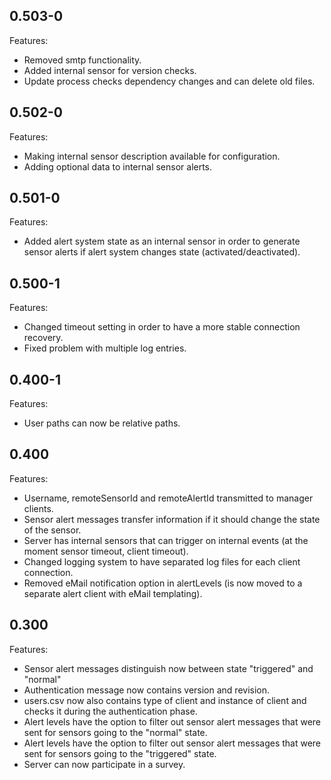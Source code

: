 ## 0.503-0

Features:

* Removed smtp functionality.
* Added internal sensor for version checks.
* Update process checks dependency changes and can delete old files.

## 0.502-0

Features:

* Making internal sensor description available for configuration.
* Adding optional data to internal sensor alerts.

## 0.501-0

Features:

* Added alert system state as an internal sensor in order to generate sensor alerts if alert system changes state (activated/deactivated).


## 0.500-1

Features:

* Changed timeout setting in order to have a more stable connection recovery.
* Fixed problem with multiple log entries.


## 0.400-1

Features:

* User paths can now be relative paths.


## 0.400

Features:

* Username, remoteSensorId and remoteAlertId transmitted to manager clients.
* Sensor alert messages transfer information if it should change the state of the sensor.
* Server has internal sensors that can trigger on internal events (at the moment sensor timeout, client timeout).
* Changed logging system to have separated log files for each client connection.
* Removed eMail notification option in alertLevels (is now moved to a separate alert client with eMail templating).


## 0.300

Features:

* Sensor alert messages distinguish now between state "triggered" and "normal"
* Authentication message now contains version and revision.
* users.csv now also contains type of client and instance of client and checks it during the authentication phase.
* Alert levels have the option to filter out sensor alert messages that were sent for sensors going to the "normal" state.
* Alert levels have the option to filter out sensor alert messages that were sent for sensors going to the "triggered" state.
* Server can now participate in a survey.